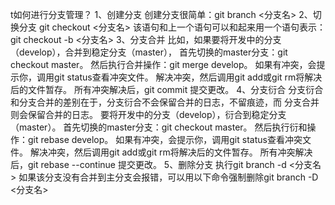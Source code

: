 t如何进行分支管理？
     1、创建分支
          创建分支很简单：git branch <分支名>
	       2、切换分支
	            git checkout <分支名>
		         该语句和上一个语句可以和起来用一个语句表示：git checkout -b <分支名>
			      3、分支合并
			           比如，如果要将开发中的分支（develop），合并到稳定分支（master），
				        首先切换的master分支：git checkout master。
					     然后执行合并操作：git merge develop。
					          如果有冲突，会提示你，调用git status查看冲突文件。
						       解决冲突，然后调用git add或git rm将解决后的文件暂存。
						            所有冲突解决后，git commit 提交更改。
							         4、分支衍合
								      分支衍合和分支合并的差别在于，分支衍合不会保留合并的日志，不留痕迹，而 分支合并则会保留合并的日志。
								           要将开发中的分支（develop），衍合到稳定分支（master）。
									        首先切换的master分支：git checkout master。
										     然后执行衍和操作：git rebase develop。
										          如果有冲突，会提示你，调用git status查看冲突文件。
											       解决冲突，然后调用git add或git rm将解决后的文件暂存。
											            所有冲突解决后，git rebase --continue 提交更改。
												         5、删除分支
													      执行git branch -d <分支名>
													           如果该分支没有合并到主分支会报错，可以用以下命令强制删除git branch -D <分支名>
